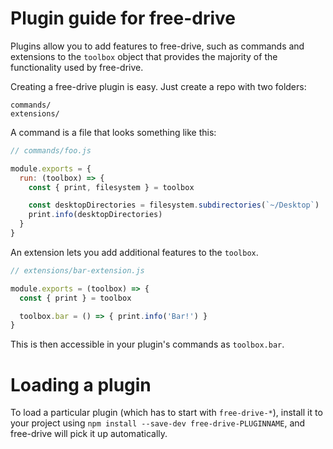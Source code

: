 # Plugin guide for free-drive

Plugins allow you to add features to free-drive, such as commands and
extensions to the `toolbox` object that provides the majority of the functionality
used by free-drive.

Creating a free-drive plugin is easy. Just create a repo with two folders:

```
commands/
extensions/
```

A command is a file that looks something like this:

```js
// commands/foo.js

module.exports = {
  run: (toolbox) => {
    const { print, filesystem } = toolbox

    const desktopDirectories = filesystem.subdirectories(`~/Desktop`)
    print.info(desktopDirectories)
  }
}
```

An extension lets you add additional features to the `toolbox`.

```js
// extensions/bar-extension.js

module.exports = (toolbox) => {
  const { print } = toolbox

  toolbox.bar = () => { print.info('Bar!') }
}
```

This is then accessible in your plugin's commands as `toolbox.bar`.

# Loading a plugin

To load a particular plugin (which has to start with `free-drive-*`),
install it to your project using `npm install --save-dev free-drive-PLUGINNAME`,
and free-drive will pick it up automatically.
